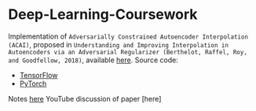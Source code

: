 # Deep-Learning-Coursework

Implementation of `Adversarially Constrained Autoencoder Interpolation (ACAI)`, proposed in `Understanding and Improving Interpolation in Autoencoders via an Adversarial Regularizer
(Berthelot, Raffel, Roy, and Goodfellow, 2018)`, available [here](https://arxiv.org/abs/1807.07543). Source code:
* [TensorFlow](https://github.com/anonymous-iclr-2019/acai-iclr-2019)
* [PyTorch](https://gist.github.com/kylemcdonald/e8ca989584b3b0e6526c0a737ed412f0)

Notes [here](https://www.kdnuggets.com/2019/03/interpolation-autoencoders-adversarial-regularizer.html)
YouTube discussion of paper [here]